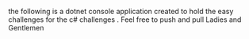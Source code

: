 the following is a dotnet console application created to hold the easy challenges for the c# challenges . Feel free to push and pull Ladies and Gentlemen 

